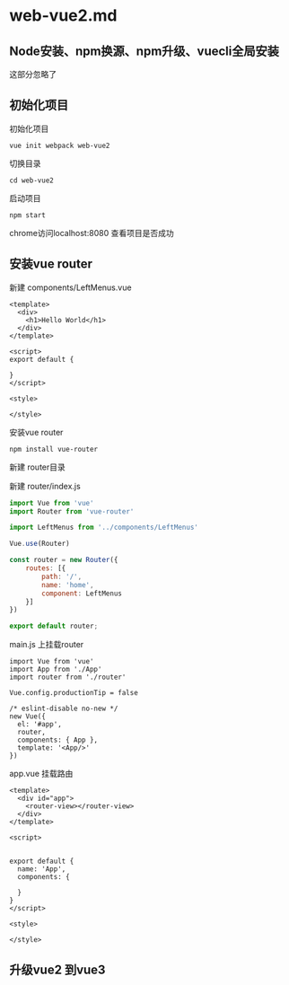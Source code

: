 # web-vue2.md

## Node安装、npm换源、npm升级、vuecli全局安装

这部分忽略了

## 初始化项目

初始化项目

```
vue init webpack web-vue2
```

切换目录

```
cd web-vue2
```

启动项目

```
npm start
```

chrome访问localhost:8080 查看项目是否成功

## 安装vue router

新建 components/LeftMenus.vue 

```vue
<template>
  <div>
    <h1>Hello World</h1>
  </div>
</template>

<script>
export default {

}
</script>

<style>

</style>
```

安装vue router

```
npm install vue-router
```

新建 router目录

新建 router/index.js

```js
import Vue from 'vue'
import Router from 'vue-router'

import LeftMenus from '../components/LeftMenus'

Vue.use(Router)

const router = new Router({
    routes: [{
        path: '/',
        name: 'home',
        component: LeftMenus
    }]
})

export default router;
```

main.js 上挂载router

```
import Vue from 'vue'
import App from './App'
import router from './router'

Vue.config.productionTip = false

/* eslint-disable no-new */
new Vue({
  el: '#app',
  router,
  components: { App },
  template: '<App/>'
})
```

 app.vue  挂载路由

```vue
<template>
  <div id="app">
    <router-view></router-view>
  </div>
</template>

<script>


export default {
  name: 'App',
  components: {

  }
}
</script>

<style>

</style>
```

## 升级vue2 到vue3

